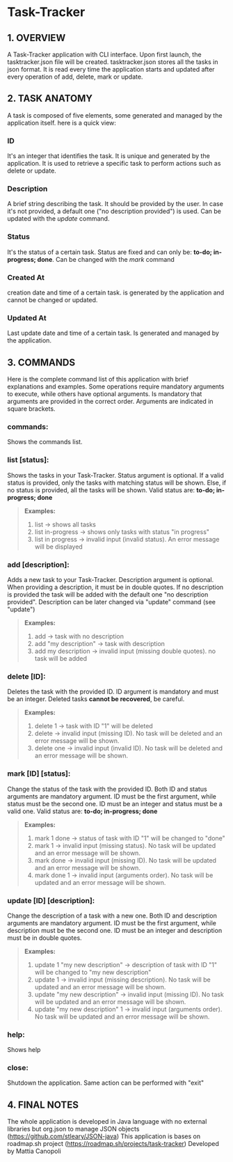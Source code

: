 # Task-Tracker

## 1. OVERVIEW

A Task-Tracker application with CLI interface.
Upon first launch, the tasktracker.json file will be created.
tasktracker.json stores all the tasks in json format. It is read every time the application starts and updated after
every operation of add, delete, mark or update.

## 2. TASK ANATOMY

A task is composed of five elements, some generated and managed by the application itself. here is a quick view:

### ID

It's an integer that identifies the task. It is unique and generated by the application. It is used to retrieve a
specific task to perform actions such as delete or update.

### Description

A brief string describing the task. It should be provided by the user. In case it's not provided, a default one ("no
description provided") is used. Can be updated with the *update* command.

### Status

It's the status of a certain task. Status are fixed and can only be: **to-do; in-progress; done**. Can be changed with
the *mark* command

### Created At

creation date and time of a certain task. is generated by the application and cannot be changed or updated.

### Updated At

Last update date and time of a certain task. Is generated and managed by the application.

## 3. COMMANDS

Here is the complete command list of this application with brief explanations and examples.
Some operations require mandatory arguments to execute, while others have optional arguments.
Is mandatory that arguments are provided in the correct order.
Arguments are indicated in square brackets.

### commands:

Shows the commands list.

### list [status]:

Shows the tasks in your Task-Tracker.
Status argument is optional.
If a valid status is provided, only the tasks with matching status will be shown.
Else, if no status is provided, all the tasks will be shown.
Valid status are: **to-do; in-progress; done**

> **Examples:**
>1. list -> shows all tasks
>2. list in-progress -> shows only tasks with status "in progress"
>3. list in progress -> invalid input (invalid status). An error message will be displayed

### add [description]:

Adds a new task to your Task-Tracker.
Description argument is optional.
When providing a description, it must be in double quotes.
If no description is provided the task will be added with the default one "no description provided".
Description can be later changed via "update" command (see "update")

> **Examples:**
>1. add -> task with no description
>2. add "my description" -> task with description
>3. add my description -> invalid input (missing double quotes). no task will be added

### delete [ID]:

Deletes the task with the provided ID.
ID argument is mandatory and must be an integer.
Deleted tasks **cannot be recovered**, be careful.

> **Examples:**
>1. delete 1 -> task with ID "1" will be deleted
>2. delete -> invalid input (missing ID). No task will be deleted and an error message will be shown.
>3. delete one -> invalid input (invalid ID). No task will be deleted and an error message will be shown.

### mark [ID] [status]:

Change the status of the task with the provided ID.
Both ID and status arguments are mandatory argument. ID must be the first argument, while status must be the second one.
ID must be an integer and status must be a valid one.
Valid status are: **to-do; in-progress; done**

> **Examples:**
>1. mark 1 done -> status of task with ID "1" will be changed to "done"
>2. mark 1 -> invalid input (missing status). No task will be updated and an error message will be shown.
>3. mark done -> invalid input (missing ID). No task will be updated and an error message will be shown.
>4. mark done 1 -> invalid input (arguments order). No task will be updated and an error message will be shown.

### update [ID] [description]:

Change the description of a task with a new one.
Both ID and description arguments are mandatory argument. ID must be the first argument, while description must be the
second one.
ID must be an integer and description must be in double quotes.

> **Examples:**
>1. update 1 "my new description" -> description of task with ID "1" will be changed to "my new description"
>2. update 1 -> invalid input (missing description). No task will be updated and an error message will be shown.
>3. update "my new description" -> invalid input (missing ID). No task will be updated and an error message will be shown.
>4. update "my new description" 1 -> invalid input (arguments order). No task will be updated and an error message will be
    shown.

### help:

Shows help

### close:

Shutdown the application. Same action can be performed with "exit"

## 4. FINAL NOTES

The whole application is developed in Java language with no external libraries but org.json to manage JSON
objects (https://github.com/stleary/JSON-java)
This application is bases on roadmap.sh project (https://roadmap.sh/projects/task-tracker)
Developed by Mattia Canopoli

